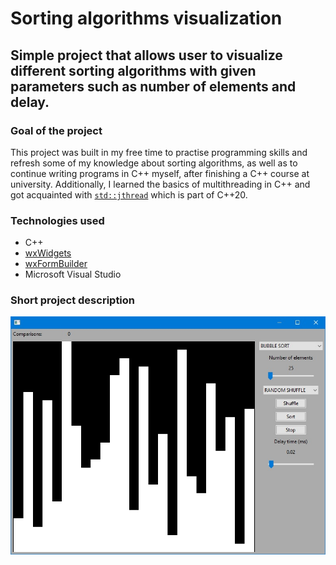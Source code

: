 
# Sorting algorithms visualization

## Simple project that allows user to visualize different sorting algorithms with given parameters such as number of elements and delay.

### Goal of the project
This project was built in my free time to practise programming skills and refresh some of my knowledge about sorting algorithms, as well as to continue writing programs in C++ myself, after finishing a C++ course at university. Additionally, I learned the basics of multithreading in C++ and got acquainted with [`std::jthread`](https://en.cppreference.com/w/cpp/thread/jthread) which is part of C++20.
 
### Technologies used
- C++
- [wxWidgets](https://www.wxwidgets.org/)
- [wxFormBuilder](https://sourceforge.net/projects/wxformbuilder/)
- Microsoft Visual Studio

### Short project description



![alt text](https://github.com/gitWitkowski/Sorting-visualization/blob/main/Demo/start_gui.jpg)
